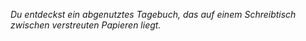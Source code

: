 _Du entdeckst ein abgenutztes Tagebuch, das auf einem Schreibtisch zwischen verstreuten Papieren liegt._

